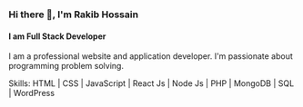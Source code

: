 ### Hi there 👋,  I'm Rakib Hossain
#### I am Full Stack Developer 

I am a professional website and application developer. I'm passionate about programming problem solving.

Skills: HTML | CSS | JavaScript | React Js | Node Js | PHP | MongoDB | SQL | WordPress
